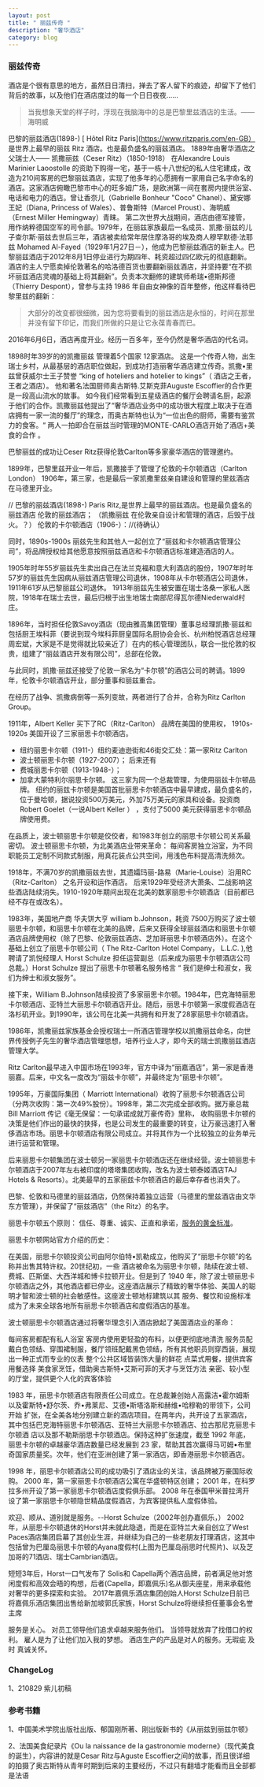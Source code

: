 ```yaml
---
layout: post
title: " 丽兹传奇 "
description: "奢华酒店"
category: blog
---
```



### 丽兹传奇

酒店是个很有意思的地方，虽然日日清扫，掸去了客人留下的痕迹，却留下了他们背后的故事，以及他们在酒店度过的每一个日日夜夜……

> 当我想象天堂的样子时，浮现在我脑海中的总是巴黎里兹酒店的生活。——海明威


巴黎的丽兹酒店(1898-)  [ Hôtel Ritz Paris](https://www.ritzparis.com/en-GB） 是世界上最早的丽兹 Ritz 酒店。也是最负盛名的丽兹酒店。
1889年由奢华酒店之父瑞士人—— 凯撒丽兹（Ceser Ritz）（1850-1918） 在Alexandre Louis Marinier Laoostolle 的资助下购得一宅，基于一栋十八世纪的私人住宅建成，改造为210间客房的巴黎丽兹酒店，实现了他多年的心愿拥有一家用自己名字命名的酒店。这家酒店俯瞰巴黎市中心的旺多姆广场，是欧洲第一间在套房内提供浴室、电话和电力的酒店。曾让香奈儿（Gabrielle Bonheur "Coco" Chanel）、黛安娜王妃（Diana, Princess of Wales）、普鲁斯特（Marcel Proust）、海明威（Ernest Miller Hemingway）青睐。
第二次世界大战期间，酒店由德军接管，用作纳粹德国空军的司令部。1979年，在丽兹家族最后一名成员、凯撒·丽兹的儿子查尔斯·丽兹去世后三年，酒店被卖给常年居住摩洛哥的埃及商人穆罕默德·法耶兹 Mohamed Al-Fayed（1929年1月27日－），他成为巴黎丽兹酒店的新主人。巴黎丽兹酒店于2012年8月1日停业进行为期四年、耗资超过四亿欧元的彻底翻新。酒店的主人宁愿卖掉伦敦著名的哈洛德百货也要翻新丽兹酒店，并坚持要“在不损坏丽兹酒店灵魂的基础上将其翻新”。负责本次翻修的建筑师希瑞•德斯邦德（Thierry Despont），曾参与主持 1986 年自由女神像的百年整修，他这样看待巴黎里兹的翻新：
> 大部分的改变都很细微，因为您将要看到的丽兹酒店是永恒的，时间在那里并没有留下印记，而我们所做的只是让它永葆青春而已。

2016年6月6日，酒店再度开业。经历一百多年，至今仍然是奢华酒店的代名词。

1898时年39岁的的凯撒丽兹 管理着5个国家 12家酒店。
这是一个传奇人物，出生瑞士乡村，从最基层的酒店职位做起，到成功打造丽奢华酒店建立传奇。凯撒•里兹曾获威尔士王子赞誉 “king of hoteliers and hotelier to kings”（ 酒店之王者，王者之酒店）。
他和著名法国厨师奥古斯特.艾斯克菲Auguste Escoffier的合作更是一段高山流水的故事。
如今我们经常看到五星级酒店的餐厅会聘请名厨，起源于他们的合作。凯撒丽兹他提出了“奢华酒店业务中的成功很大程度上取决于在酒店拥有一家一流的餐厅”的理念，而奥古斯特也认为“一位出色的厨师，需要有鉴赏力的食客。“ 两人一拍即合在丽兹当时管理的MONTE-CARLO酒店开始了酒店+美食的合作 。

巴黎丽兹的成功让Ceser Ritz获得伦敦Carlton等多家豪华酒店的管理邀约。

1899年，巴黎里兹开业一年后，凯撒接手了管理了伦敦的卡尔顿酒店（Carlton London）
1906年，第三家，也是最后一家凯撒里兹亲自建设和管理的里兹酒店在马德里开业。



// 巴黎的丽兹酒店(1898-) Paris Ritz,是世界上最早的丽兹酒店。也是最负盛名的丽兹酒店
伦敦的丽兹酒店； （凯撒丽兹 在伦敦亲自设计和管理的酒店，后毁于战火。？）
伦敦的卡尔顿酒店（1906-）：//(待确认）

同时，1890s-1900s  丽兹先生和其他人一起创立了“丽兹和卡尔顿酒店管理公司”，将品牌授权给其他愿意按照丽兹酒店和卡尔顿酒店标准建造酒店的人。

1905年时年55岁丽兹先生卖出自己在法兰克福和意大利酒店的股份，1907年时年57岁的丽兹先生因病从丽兹酒店管理公司退休，1908年从卡尔顿酒店公司退休，1911年61岁从巴黎丽兹公司退休。
1913年丽兹先生被安置在瑞士洛桑一家私人医院，1918年在瑞士去世，最后归根于出生地瑞士南部尼得瓦尔德Niederwald村庄。


1896年，当时担任伦敦Savoy酒店（现由雅高集团管理）董事总经理凯撒·丽兹和包括厨王埃科菲（要说到现今埃科菲厨皇国际名厨协会会长、杭州柏悦酒店总经理周宏斌，大家是不是觉得就比较亲近了）在内的核心管理团队，联合一批伦敦的权贵，组建了“丽兹酒店开发有限公司”，总部在伦敦。

与此同时，凯撒·丽兹还接受了伦敦一家名为“卡尔顿”的酒店公司的聘请。1899年，伦敦卡尔顿酒店开业，部分董事和丽兹重合。

在经历了战争、凯撒病倒等一系列变故，两者进行了合并，合称为Ritz Carlton Group。

1911年，Albert Keller 买下了RC（Ritz-Carlton） 品牌在美国的使用权，
1910s-1920s
美国开设了三家丽思卡尔顿酒店。

- 纽约丽思卡尔顿（1911-）纽约麦迪逊街和46街交汇处：第一家Ritz Carlton
- 波士顿丽思卡尔顿（1927-2007）；
后来还有
- 费城丽思卡尔顿（1913-1948-）；
- 加拿大蒙特利尔丽思卡尔顿。
这三家为同一个总裁管理，为使用丽兹卡尔顿品牌。
纽约的丽兹卡尔顿是美国首批丽思卡尔顿酒店中最早建成，最负盛名的，位于曼哈顿，据说投资500万美元，外加75万美元的家具和设备。投资商Robert Goelet（一说Albert Keller ） ，支付了5000 美元获得丽思卡尔顿品牌使用费。 

在品质上，波士顿丽思卡尔顿是佼佼者，和1983年创立的丽思卡尔顿公司关系最密切。
波士顿丽思卡尔顿，为北美酒店业带来革命： 每间客房独立浴室，为不同职能员工定制不同款式制服，用真花装点公共空间，用浅色布料提高清洗频次。

1918年，不满70岁的凯撒丽兹去世，其遗孀玛丽-路易（Marie-Louise）沿用RC（Ritz-Carlton） 之名开设和运作酒店。
后来1929年受经济大萧条、二战影响这些酒店陆续消失。1910-1920年期间出现在北美的数家丽思卡尔顿酒店（目前都已经不存在或改名）。

1983年，美国地产商 华夫饼大亨 william b.Johnson，耗资 7500万购买了波士顿丽思卡尔顿，和丽思卡尔顿在北美的品牌，后来又获得全球丽兹酒店和丽思卡尔顿酒店品牌使用权（除了巴黎、伦敦丽兹酒店、芝加哥丽思卡尔顿酒店外）。在这个基础上创立了丽思卡尔顿公司（ The Ritz-Carlton Hotel Company， L.L.C. ),他聘请了凯悦经理人 Horst Schulze 担任运营副总（后来成为丽思卡尔顿酒店公司总裁。）Horst Schulze  提出了丽思卡尔顿著名服务格言 “ 我们是绅士和淑女，我们为绅士和淑女服务”。

接下来，William B.Johnson陆续投资了多家丽思卡尔顿。1984年，巴克海特丽思卡尔顿酒店、亚特兰大丽思卡尔顿酒店开业。随后，丽思卡尔顿第一家度假酒店在洛杉矶开业。到1990年，该公司在北美一共拥有和开发了28家丽思卡尔顿酒店。

1986年，凯撒丽兹家族基金会授权瑞士一所酒店管理学校以凯撒丽兹命名，向世界传授例子先生的奢华酒店管理思想，培养行业人才，即今天的瑞士凯撒丽兹酒店管理大学。

Ritz Carlton最早进入中国市场在1993年，官方中译为“丽嘉酒店”，第一家是香港丽嘉。后来，中文名一度改为“丽兹卡尔顿”，并最终定为“丽思卡尔顿”。


1995年，万豪国际集团（ Marriott International）收购了丽思卡尔顿酒店公司（分两次收购：第一次49%股份）。1998年，第二次完成全部收购。据万豪总裁Bill Marriott 传记《毫无保留：一句承诺成就万豪传奇》里称， 收购丽思卡尔顿的决策是他们作出的最快的抉择，也是公司发生的最重要的转变，让万豪迅速打入奢侈酒店市场。丽思卡尔顿酒店有限公司成立。并将其作为一个比较独立的业务单元进行运营和管理。


后来丽思卡尔顿集团在波士顿另一家丽思卡尔顿酒店还在继续经营。波士顿丽思卡尔顿酒店于2007年左右被印度的塔塔集团收购，改名为波士顿泰姬酒店TAJ Hotels & Resorts）。北美最早的五家丽兹卡尔顿酒店的最后幸存者也消失了。

巴黎、伦敦和马德里的丽兹酒店，仍然保持着独立运营（马德里的里兹酒店由文华东方管理），并保留了“丽兹酒店”（the Ritz）的名字。

丽思卡尔顿五个原则： 信任、尊重、诚实、正直和承诺，[服务的黄金标准](https://www.ritzcarlton.com/zh-cn/about/gold-standards)。

丽思卡尔顿网站官方介绍的历史：

在美国，丽思卡尔顿投资公司由阿尔伯特•凯勒成立，他购买了“丽思卡尔顿”的名称并出售其特许权。20世纪初，一些 酒店被命名为丽思卡尔顿，陆续在波士顿、费城、匹斯堡、大西洋城和博卡拉顿开业。但是到了 1940 年，除了波士顿丽思卡尔顿酒店之外，其他酒店都已停业。这座酒店展示了精致的奢华体验、美国人的聪明才智和波士顿的社会敏感性。这座波士顿地标建筑以其 服务、餐饮和设施标准成为了未来全球各地所有丽思卡尔顿酒店和度假酒店的基准。

波士顿丽思卡尔顿酒店通过将奢华理念引入酒店掀起了美国酒店业的革命：

每间客房都配有私人浴室
客房内使用更轻盈的布料，以便更彻底地清洗
服务员配戴白色领结、穿围裙制服，餐厅领班配戴黑色领结，所有其他职员则穿西装，展现出一种正式而专业的仪表
整个公共区域皆装饰大量的鲜花
点菜式用餐，提供宾客用餐选择
美食家烹饪，借助奥古斯特•艾斯可菲的天才与烹饪方法
亲密、较小型的厅堂，提供更个人化的宾客体验

1983 年，丽思卡尔顿酒店有限责任公司成立。在总裁兼创始人高露洁•霍尔姆斯以及霍斯特•舒尔茨、乔•弗莱尼、艾德•斯塔洛斯和赫维•哈穆勒的带领下，公司开始 扩张，在全美各地分别建立新的酒店项目。在两年内，共开设了五家酒店，其中包括巴克海特丽思卡尔顿酒店、亚特兰大丽思卡尔顿酒店、拉古那尼克丽思卡尔顿酒 店以及那不勒斯丽思卡尔顿酒店。保持这种扩张速度，截至 1992 年底，丽思卡尔顿的卓越豪华酒店数量已经发展到 23 家，帮助其首次赢得马可姆•布里奇国家质量奖。次年，他们在亚洲创建了第一家酒店，即香港丽思卡尔顿酒店。

1998 年，丽思卡尔顿酒店公司的成功吸引了酒店业的关注，该品牌被万豪国际收购。
2000 年，第一家丽思卡尔顿酒店公寓在华盛顿特区创建；
2001 年，在科罗拉多州开设了第一家丽思卡尔顿酒店度假俱乐部。
2008 年在泰国甲米普拉湾开设了第一家丽思卡尔顿隐世精品度假酒店，为宾客提供私人度假体验。

欢迎、顺从、道别就是服务。--Horst Schulze（2002年创办嘉佩乐，）
2002年，从丽思卡尔顿退休的Horst并未就此隐退，而是在亚特兰大亲自创立了West Paces酒店集团启幕了其创业生涯，并继续为自己的一些老朋友打理酒店，这其中包括曾为巴厘岛丽思卡尔顿的Ayana度假村(上图为巴厘岛丽思时代照片)、以及芝加哥的71酒店、瑞士Cambrian酒店。

短短3年后，Horst一口气发布了 Solis和 Capella两个酒店品牌，前者满足他对悠闲度假和高效会晤的构想，后者(Capella，即嘉佩乐)名从御夫座星，用来承载他对奢华的更多探索和实验。
2017年嘉佩乐酒店集团创始人Horst Schulze日前已将嘉佩乐酒店集团出售给新加坡郭氏家族，Horst Schulze将继续担任董事会名誉主席

服务是关心。
对员工领导他们追求卓越来服务他们。
当领导就放弃了找借口的权利。
雇人是为了让他们加入我的梦想。
酒店生产的产品是对人的服务。无瑕疵 及时 真诚关怀。

### ChangeLog

1、210829 紫儿初稿

### 参考书籍

1、中国美术学院出版社出版、郁国刚所著、刚出版新书的《从丽兹到丽兹尔顿》

2、法国美食纪录片《Ou la naissance de la gastronomie moderne》（现代美食的诞生），内容讲的就是Cesar Ritz与Aguste Escoffier之间的故事，而且很详细的拍摄了奥古斯特从青年时期到后来的主要经历，不过只有翻墙才能看而且全部都是法语 
